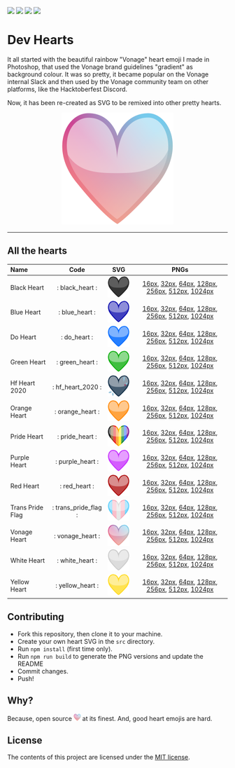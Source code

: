 ![](https://img.shields.io/badge/main-not%20master-green)
![](https://img.shields.io/badge/made%20with-%E2%9D%A4-d687b6)
![](https://img.shields.io/github/contributors/lukeocodes/vonage-heart)
![](https://img.shields.io/github/issues/lukeocodes/vonage-heart)

# Dev Hearts

It all started with the beautiful rainbow "Vonage" heart emoji I made in Photoshop, that used the Vonage brand guidelines "gradient" as background colour. It was so pretty, it became popular on the Vonage internal Slack and then used by the Vonage community team on other platforms, like the Hacktoberfest Discord.

Now, it has been re-created as SVG to be remixed into other pretty hearts.

<p align="center">
<img src="src/vonage_heart.svg" height="256">
</p>

<hr/>

## All the hearts

<!-- START TABLE -->
| Name             |         Code         |                                    SVG                                     |                                                                                                                                                 PNGs                                                                                                                                                  |
| :--------------- | :------------------: | :------------------------------------------------------------------------: | :---------------------------------------------------------------------------------------------------------------------------------------------------------------------------------------------------------------------------------------------------------------------------------------------------: |
| Black Heart      |   : black_heart :    |      <img src="./src/black_heart.svg" alt="black_heart" width="64" />      |                  [16px](./build/black_heart@0.25x.png), [32px](./build/black_heart@0.5x.png), [64px](./build/black_heart.png), [128px](./build/black_heart@2x.png), [256px](./build/black_heart@4x.png), [512px](./build/black_heart@8x.png), [1024px](./build/black_heart@16x.png)                   |
| Blue Heart       |    : blue_heart :    |       <img src="./src/blue_heart.svg" alt="blue_heart" width="64" />       |                      [16px](./build/blue_heart@0.25x.png), [32px](./build/blue_heart@0.5x.png), [64px](./build/blue_heart.png), [128px](./build/blue_heart@2x.png), [256px](./build/blue_heart@4x.png), [512px](./build/blue_heart@8x.png), [1024px](./build/blue_heart@16x.png)                      |
| Do Heart         |     : do_heart :     |         <img src="./src/do_heart.svg" alt="do_heart" width="64" />         |                             [16px](./build/do_heart@0.25x.png), [32px](./build/do_heart@0.5x.png), [64px](./build/do_heart.png), [128px](./build/do_heart@2x.png), [256px](./build/do_heart@4x.png), [512px](./build/do_heart@8x.png), [1024px](./build/do_heart@16x.png)                             |
| Green Heart      |   : green_heart :    |      <img src="./src/green_heart.svg" alt="green_heart" width="64" />      |                  [16px](./build/green_heart@0.25x.png), [32px](./build/green_heart@0.5x.png), [64px](./build/green_heart.png), [128px](./build/green_heart@2x.png), [256px](./build/green_heart@4x.png), [512px](./build/green_heart@8x.png), [1024px](./build/green_heart@16x.png)                   |
| Hf Heart 2020    |  : hf_heart_2020 :   |    <img src="./src/hf_heart_2020.svg" alt="hf_heart_2020" width="64" />    |           [16px](./build/hf_heart_2020@0.25x.png), [32px](./build/hf_heart_2020@0.5x.png), [64px](./build/hf_heart_2020.png), [128px](./build/hf_heart_2020@2x.png), [256px](./build/hf_heart_2020@4x.png), [512px](./build/hf_heart_2020@8x.png), [1024px](./build/hf_heart_2020@16x.png)            |
| Orange Heart     |   : orange_heart :   |     <img src="./src/orange_heart.svg" alt="orange_heart" width="64" />     |               [16px](./build/orange_heart@0.25x.png), [32px](./build/orange_heart@0.5x.png), [64px](./build/orange_heart.png), [128px](./build/orange_heart@2x.png), [256px](./build/orange_heart@4x.png), [512px](./build/orange_heart@8x.png), [1024px](./build/orange_heart@16x.png)               |
| Pride Heart      |   : pride_heart :    |      <img src="./src/pride_heart.svg" alt="pride_heart" width="64" />      |                  [16px](./build/pride_heart@0.25x.png), [32px](./build/pride_heart@0.5x.png), [64px](./build/pride_heart.png), [128px](./build/pride_heart@2x.png), [256px](./build/pride_heart@4x.png), [512px](./build/pride_heart@8x.png), [1024px](./build/pride_heart@16x.png)                   |
| Purple Heart     |   : purple_heart :   |     <img src="./src/purple_heart.svg" alt="purple_heart" width="64" />     |               [16px](./build/purple_heart@0.25x.png), [32px](./build/purple_heart@0.5x.png), [64px](./build/purple_heart.png), [128px](./build/purple_heart@2x.png), [256px](./build/purple_heart@4x.png), [512px](./build/purple_heart@8x.png), [1024px](./build/purple_heart@16x.png)               |
| Red Heart        |    : red_heart :     |        <img src="./src/red_heart.svg" alt="red_heart" width="64" />        |                         [16px](./build/red_heart@0.25x.png), [32px](./build/red_heart@0.5x.png), [64px](./build/red_heart.png), [128px](./build/red_heart@2x.png), [256px](./build/red_heart@4x.png), [512px](./build/red_heart@8x.png), [1024px](./build/red_heart@16x.png)                          |
| Trans Pride Flag | : trans_pride_flag : | <img src="./src/trans_pride_flag.svg" alt="trans_pride_flag" width="64" /> | [16px](./build/trans_pride_flag@0.25x.png), [32px](./build/trans_pride_flag@0.5x.png), [64px](./build/trans_pride_flag.png), [128px](./build/trans_pride_flag@2x.png), [256px](./build/trans_pride_flag@4x.png), [512px](./build/trans_pride_flag@8x.png), [1024px](./build/trans_pride_flag@16x.png) |
| Vonage Heart     |   : vonage_heart :   |     <img src="./src/vonage_heart.svg" alt="vonage_heart" width="64" />     |               [16px](./build/vonage_heart@0.25x.png), [32px](./build/vonage_heart@0.5x.png), [64px](./build/vonage_heart.png), [128px](./build/vonage_heart@2x.png), [256px](./build/vonage_heart@4x.png), [512px](./build/vonage_heart@8x.png), [1024px](./build/vonage_heart@16x.png)               |
| White Heart      |   : white_heart :    |      <img src="./src/white_heart.svg" alt="white_heart" width="64" />      |                  [16px](./build/white_heart@0.25x.png), [32px](./build/white_heart@0.5x.png), [64px](./build/white_heart.png), [128px](./build/white_heart@2x.png), [256px](./build/white_heart@4x.png), [512px](./build/white_heart@8x.png), [1024px](./build/white_heart@16x.png)                   |
| Yellow Heart     |   : yellow_heart :   |     <img src="./src/yellow_heart.svg" alt="yellow_heart" width="64" />     |               [16px](./build/yellow_heart@0.25x.png), [32px](./build/yellow_heart@0.5x.png), [64px](./build/yellow_heart.png), [128px](./build/yellow_heart@2x.png), [256px](./build/yellow_heart@4x.png), [512px](./build/yellow_heart@8x.png), [1024px](./build/yellow_heart@16x.png)               |

<!-- END TABLE -->

## Contributing

- Fork this repository, then clone it to your machine.
- Create your own heart SVG in the `src` directory. 
- Run `npm install` (first time only).
- Run `npm run build` to generate the PNG versions and update the README
- Commit changes.
- Push!

## Why?

Because, open source <img src="src/vonage_heart.svg" height="16"> at its finest. And, good heart emojis are hard.

## License

The contents of this project are licensed under the [MIT license](LICENSE).
